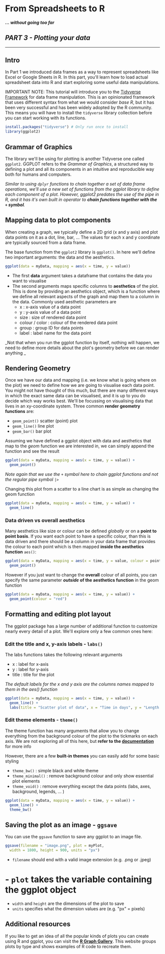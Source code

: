 # From Spreadsheets to R

#### _... without going too far_

## _PART 3 - Plotting your data_

---

## Intro

In Part 1 we introduced data frames as a way to represent spreadsheets like
Excel or Google Sheets in R. In this part, you'll learn how to load actual
spreadsheet data into R and start exploring some useful data manipulations.

IMPORTANT NOTE: This tutorial will introduce you to the
[Tidyverse Framework](https://www.tidyverse.org/) for data frame manipulation.
This is an opinionated framework that uses different syntax from what we would
consider _base R_, but it has been very successful and has been widely adopted
by the R community. This means you will have to install the `tidyverse` library
collection before you can start working with its functions.

```r
install.packages("tidyverse") # Only run once to install
library(ggplot2)
```

## Grammar of Graphics

The library we'll be using for plotting is another Tidyverse one called
`ggplot2`. GGPLOT refers to the _Grammar of Graphics_, a structured way to
defining a plot and all its components in an intuitive and reproducible way both
for humans and computers.

_Similar to using `dplyr` functions to chain together a set of data frame
operations, we'll use a new set of functions from the ggplot library to define
each component of a plot. However, ggplot2 predates the use of the pipe in R,
and it has it's own built in operator to **chain functions together with the `+`
symbol**._

## Mapping data to plot components

When creating a graph, we typically define a 2D grid (x and y axis) and plot
data points on it as a dot, line, bar, ... The values for each x and y
coordinate are typically sourced from a data frame.

The base function from the `ggplot2` library is `ggplot()`. In here we'll define
two important arguments: the data and the aesthetics.

```r
ggplot(data = myData, mapping = aes(x = time, y = value))
```

- The first **data** argument takes a dataframe that contains the data you want
  to visualise
- The second arguments maps specific columns to **aesthetics** of the plot. This
  is done by providing an aesthetics object, which is a function where we define
  all relevant aspects of the graph and map them to a column in the data.
  Commonly used aesthetic parameters are
  - x : x-axis value of a data point
  - y : y-axis value of a data point
  - size : size of rendered data point
  - colour / color : colour of the rendered data point
  - group : group ID for data points
  - label : label name for the data point

_Not that when you run the ggplot function by itself, nothing will happen, we
need to define more details about the plot's geometry before we can render
anything _

## Rendering Geometry

Once we have our data and mapping (i.e. we know what is going where on the plot)
we need to define how we are going to visualise each data point. You might not
have thought of this much, but there are many different ways in which the exact
same data can be visualised, and it is up to you do decide which way works best.
We'll be focussing on visualising data that lives in an xy-coordinate system.
Three common **render geometry functions** are:

- `geom_point()` scatter (point) plot
- `geom_line()` line plot
- `geom_bar()` bar plot

Assuming we have defined a ggplot object with data and aesthetics that map to
the _geom_ function we are interested in, we can simply append the function and
see the result

```r
ggplot(data = myData, mapping = aes(x = time, y = value)) + 
  geom_point()
```

_Note again that we use the `+` symbol here to chain ggplot functions and not
the regular pipe symbol `|>`_

Changing this plot from a scatter to a line chart is as simple as changing the
geom function

```r
ggplot(data = myData, mapping = aes(x = time, y = value)) + 
  geom_line()
```

### Data driven vs overall aesthetics

Many aesthetics like size or colour can be defined _globally_ or on a **point to
point basis**. If you want each point to have a specific colour, than this is
data driven and there should be a column in your data frame that provides the
colour to each point which is then mapped **inside the aesthetics function**
`aes()`:

```r
ggplot(data = myData, mapping = aes(x = time, y = value, colour = pointCol)) + 
  geom_point()
```

However if you just want to change the **overall** colour of all points, you can
specify the same parameter **_outside_ of the aesthetics function** in the geom
function

```r
ggplot(data = myData, mapping = aes(x = time, y = value)) + 
  geom_point(colour = "red")
```

## Formatting and editing plot layout

The ggplot package has a large number of additional function to customize nearly
every detail of a plot. We'll explore only a few common ones here:

### Edit the title and x, y-axis labels - `labs()`

The labs functions takes the following relevant arguments

- x : label for x-axis
- y : label for y-axis
- title : title for the plot

_The default labels for the x and y axis are the columns names mapped to them in
the aes() function_

```r
ggplot(data = myData, mapping = aes(x = time, y = value)) + 
  geom_line() +
  labs(title = "Scatter plot of data", x = "Time in days", y = "Length in meters")
```

### Edit theme elements - `theme()`

The theme function has many arguments that allow you to change everything from
the background colour of the plot to the tickmarks on each axis. We are not
exploring all of this here, but **refer to the
[documentation](https://ggplot2.tidyverse.org/reference/theme.html)** for more
info

However, there are a few **built-in themes** you can easily add for some basic
styling

- `theme_bw()` : simple black and white theme
- `theme_minimal()` : remove background colour and only show essential plot
  elements
- `theme_void()` : remove everything except the data points (labs, axes,
  background, legends, ... )

```r
ggplot(data = myData, mapping = aes(x = time, y = value)) + 
  geom_line() +
  theme_bw()
```

## Saving the plot as an image - `ggsave`

You can use the `ggsave` function to save any ggplot to an image file.

```r
ggsave(filename = "image.png", plot = myPlot, 
  width = 1800, height = 900, units = "px")
```

- `filename` should end with a valid image extension (e.g. .png or .jpeg)

# - `plot` takes the variable containing the ggplot object

- `width` and `height` are the dimensions of the plot to save
- `units` specifies what the dimension values are (e.g. "px" = pixels)

## Additional resources

If you like to get an idea of all the popular kinds of plots you can create
using R and ggplot, you can visit the
**[R Graph Gallery](https://r-graph-gallery.com/barplot.html)**. This website
groups plots by type and shows examples of R code to recreate them.

